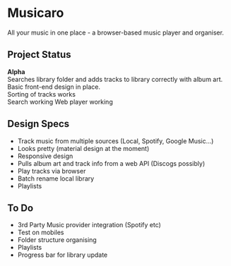 # Musicaro
All your music in one place - a browser-based music player and organiser.

## Project Status
**Alpha**  
Searches library folder and adds tracks to library correctly with album art.  
Basic front-end design in place.  
Sorting of tracks works  
Search working
Web player working

## Design Specs
* Track music from multiple sources (Local, Spotify, Google Music...)
* Looks pretty (material design at the moment)
* Responsive design
* Pulls album art and track info from a web API (Discogs possibly)
* Play tracks via browser
* Batch rename local library
* Playlists

## To Do
 * 3rd Party Music provider integration (Spotify etc) 
 * Test on mobiles
 * Folder structure organising
 * Playlists
 * Progress bar for library update